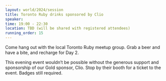 ```yaml
---
layout: world/2024/session
title: Toronto Ruby drinks sponsored by Clio
speaker: 
time: 19:00 - 22:30
location: TBD (will be shared with registered attendees)
running_order: 15
---
```


Come hang out with the local Toronto Ruby meetup group. Grab a beer and have a bite, and recharge for Day 2.

This evening event wouldn’t be possible without the generous support and sponsorship of our Gold sponsor, Clio. Stop by their booth for a ticket to the event. Badges still required.
